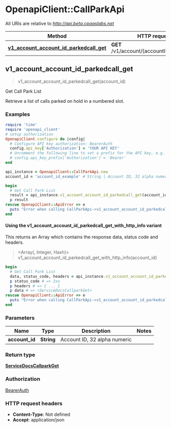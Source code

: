 # OpenapiClient::CallParkApi

All URIs are relative to *http://api.beta.cpaaslabs.net*

| Method | HTTP request | Description |
| ------ | ------------ | ----------- |
| [**v1_account_account_id_parkedcall_get**](CallParkApi.md#v1_account_account_id_parkedcall_get) | **GET** /v1/account/{accountID}/parkedcall | Get Call Park List |


## v1_account_account_id_parkedcall_get

> <ServiceDocsCallparkGet> v1_account_account_id_parkedcall_get(account_id)

Get Call Park List

Retrieve a list of calls parked on hold in a numbered slot.

### Examples

```ruby
require 'time'
require 'openapi_client'
# setup authorization
OpenapiClient.configure do |config|
  # Configure API key authorization: BearerAuth
  config.api_key['Authorization'] = 'YOUR API KEY'
  # Uncomment the following line to set a prefix for the API key, e.g. 'Bearer' (defaults to nil)
  # config.api_key_prefix['Authorization'] = 'Bearer'
end

api_instance = OpenapiClient::CallParkApi.new
account_id = 'account_id_example' # String | Account ID, 32 alpha numeric

begin
  # Get Call Park List
  result = api_instance.v1_account_account_id_parkedcall_get(account_id)
  p result
rescue OpenapiClient::ApiError => e
  puts "Error when calling CallParkApi->v1_account_account_id_parkedcall_get: #{e}"
end
```

#### Using the v1_account_account_id_parkedcall_get_with_http_info variant

This returns an Array which contains the response data, status code and headers.

> <Array(<ServiceDocsCallparkGet>, Integer, Hash)> v1_account_account_id_parkedcall_get_with_http_info(account_id)

```ruby
begin
  # Get Call Park List
  data, status_code, headers = api_instance.v1_account_account_id_parkedcall_get_with_http_info(account_id)
  p status_code # => 2xx
  p headers # => { ... }
  p data # => <ServiceDocsCallparkGet>
rescue OpenapiClient::ApiError => e
  puts "Error when calling CallParkApi->v1_account_account_id_parkedcall_get_with_http_info: #{e}"
end
```

### Parameters

| Name | Type | Description | Notes |
| ---- | ---- | ----------- | ----- |
| **account_id** | **String** | Account ID, 32 alpha numeric |  |

### Return type

[**ServiceDocsCallparkGet**](ServiceDocsCallparkGet.md)

### Authorization

[BearerAuth](../README.md#BearerAuth)

### HTTP request headers

- **Content-Type**: Not defined
- **Accept**: application/json

